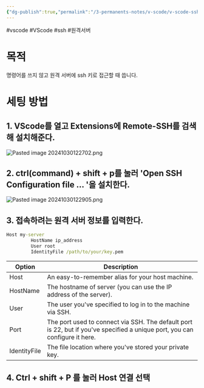 ```yaml
---
{"dg-publish":true,"permalink":"/3-permanents-notes/v-scode/v-scode-ssh/","noteIcon":"2","created":"2024-10-30T12:23:45.712+09:00","updated":"2024-11-04T14:17:16.101+09:00"}
---
```


#vscode #VScode #ssh #원격서버 

# 목적

명령어를 쓰지 않고 원격 서버에 ssh 키로 접근할 때 씁니다.

# 세팅 방법

## 1. VScode를 열고 Extensions에 Remote-SSH를 검색해 설치해준다.

![Pasted image 20241030122702.png](/img/user/AttachedFiles/Pasted%20image%2020241030122702.png)

## 2. ctrl(command) + shift + p를 눌러 'Open SSH Configuration file ... '을 설치한다.

![Pasted image 20241030122905.png](/img/user/AttachedFiles/Pasted%20image%2020241030122905.png)

## 3. 접속하려는 원격 서버 정보를 입력한다.

```cmd
Host my-server
         HostName ip_address
         User root     
         IdentityFile /path/to/your/key.pem
```

| Option       | Description                                                                                                                 |
| ------------ | --------------------------------------------------------------------------------------------------------------------------- |
| Host         | An easy-to-remember alias for your host machine.                                                                            |
| HostName     | The hostname of server (you can use the IP address of the server).                                                          |
| User         | The user you've specified to log in to the machine via SSH.                                                                 |
| Port         | The port used to connect via SSH. The default port is 22, but if you've specified a unique port, you can configure it here. |
| IdentityFile | The file location where you've stored your private key.                                                                     |

## 4. Ctrl + shift + P 를 눌러 Host 연결 선택


<script src="https://giscus.app/client.js"
        data-repo="nOctaveLay/current-blog"
        data-repo-id="R_kgDONDT6iQ"
        data-category="Comments"
        data-category-id="DIC_kwDONDT6ic4Cj9Lb"
        data-mapping="title"
        data-strict="0"
        data-reactions-enabled="1"
        data-emit-metadata="0"
        data-input-position="bottom"
        data-theme="preferred_color_scheme"
        data-lang="ko"
        crossorigin="anonymous"
        async>
</script>